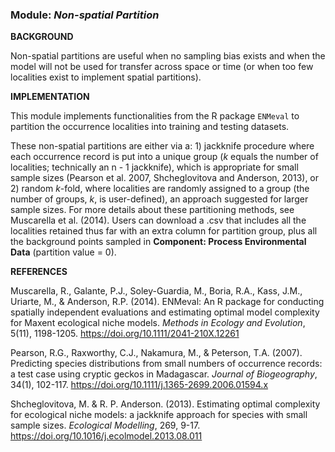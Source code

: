 ### **Module:** ***Non-spatial Partition***

**BACKGROUND**

Non-spatial partitions are useful when no sampling bias exists and when the model will not be used for transfer across space or time (or when too few localities exist to implement spatial partitions).

**IMPLEMENTATION**

This module implements functionalities from the R package `ENMeval` to partition the occurrence localities into training and testing datasets. 

These non-spatial partitions are either via a: 1) jackknife procedure where each occurrence record is put into a unique group (*k* equals the number of localities; technically an n - 1 jackknife), which is appropriate for small sample sizes (Pearson et al. 2007, Shcheglovitova and Anderson, 2013), or 2) random *k*-fold, where localities are randomly assigned to a group (the number of groups, *k*,  is user-defined), an approach suggested for larger sample sizes. For more details about these partitioning methods, see Muscarella et al. (2014). Users can download a .csv that includes all the localities retained thus far with an extra column for partition group, plus all the background points sampled in **Component: Process Environmental Data** (partition value = 0).

**REFERENCES**

Muscarella, R., Galante, P.J., Soley-Guardia, M., Boria, R.A., Kass, J.M., Uriarte, M., & Anderson, R.P. (2014). ENMeval: An R package for conducting spatially independent evaluations and estimating optimal model complexity for Maxent ecological niche models. *Methods in Ecology and Evolution*, 5(11), 1198-1205. <a href="https://doi.org/10.1111/2041-210X.12261" target="_blank">https://doi.org/10.1111/2041-210X.12261</a>

Pearson, R.G., Raxworthy, C.J., Nakamura, M., & Peterson, T.A. (2007). Predicting species distributions from small numbers of occurrence records: a test case using cryptic geckos in Madagascar. *Journal of Biogeography*, 34(1), 102-117. <a href="https://doi.org/10.1111/j.1365-2699.2006.01594.x" target="_blank">https://doi.org/10.1111/j.1365-2699.2006.01594.x</a>

Shcheglovitova, M. & R. P. Anderson. (2013). Estimating optimal complexity for ecological niche models: a jackknife approach for species with small sample sizes. *Ecological Modelling*, 269, 9-17. <a href="https://doi.org/10.1016/j.ecolmodel.2013.08.011" target="_blank">https://doi.org/10.1016/j.ecolmodel.2013.08.011</a>
